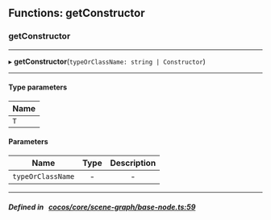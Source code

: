 ## Functions: getConstructor

### getConstructor


___
▸ **getConstructor**(`typeOrClassName: string | Constructor`)
___

#### Type parameters

| Name |
| :------ |
| `T` |

#### Parameters

| Name | Type | Description |
| :------: | :------: | :------: |
| `typeOrClassName` | - | - |

___


##### Defined in &nbsp;   [cocos/core/scene-graph/base-node.ts:59](https://github.com/cocos-creator/engine/blob/c7bf6b8a9/cocos/core/scene-graph/base-node.ts#L59)&nbsp;
